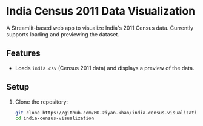 # India Census 2011 Data Visualization

A Streamlit-based web app to visualize India's 2011 Census data. Currently supports loading and previewing the dataset.

## Features
- Loads `india.csv` (Census 2011 data) and displays a preview of the data.

## Setup
1. Clone the repository:
   ```bash
   git clone https://github.com/MO-ziyan-khan/india-census-visualization.git
   cd india-census-visualization
